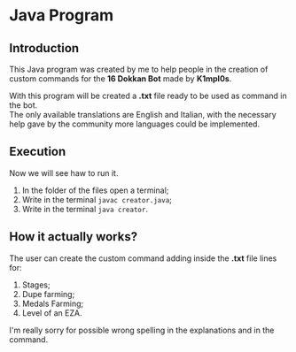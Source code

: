 # Java Program

## Introduction

This Java program was created by me to help people in the creation of custom commands for the **16 Dokkan Bot** made by **K1mpl0s**.

With this program will be created a **.txt** file ready to be used as command in the bot.  
The only available translations are English and Italian, with the necessary help gave by the community more languages could be implemented.  

## Execution

Now we will see haw to run it.  

1. In the folder of the files open a terminal;
2. Write in the terminal `javac creator.java`;
3. Write in the terminal `java creator`.

## How it actually works?

The user can create the custom command adding inside the **.txt** file lines for:

1. Stages;
2. Dupe farming;
3. Medals Farming;
4. Level of an EZA.

I'm really sorry for possible wrong spelling in the explanations and in the command.  
